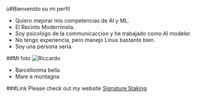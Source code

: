 ù#Bienvenido su mi perfil
- Quiero mejorar mis competencias de AI y ML.
- El Recinto Moderninsta.
- Soy psicologo de la communicaccion y he trabajado como AI modeler.
- No tengo experiencia, pero manejo Linux bastante bien.
- Soy una persona seria.

##Mi foto
![Riccardo](/Users/giovanna/Pictures/Riccardo1983.jpg)
- Barcellonma bella
- Mare e montagna

###Link
Please check out my website [Signature Staking](https:\\www.signaturestaking.com)
